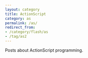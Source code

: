 ```yaml
---
layout: category
title: ActionScript
category: as
permalink: /as/
redirect_from:
- /category/flash/as
- /tag/as2
---
```

Posts about ActionScript programming.
